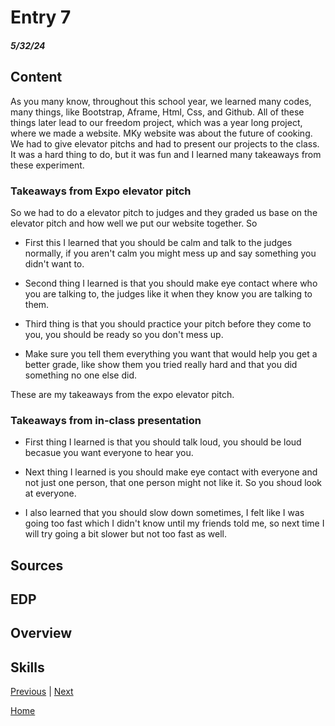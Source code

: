 # Entry 7
##### 5/32/24

## Content 

As you many know, throughout this school year, we learned many codes, many things, like Bootstrap, Aframe, Html, Css, and Github. All of these things later lead to our freedom project, which was a year long project, where we made a website. MKy website was about the future of cooking. We had to give elevator pitchs and had to present our projects to the class. It was a hard thing to do, but it was fun and I learned many takeaways from these experiment.

### Takeaways from Expo elevator pitch

So we had to do a elevator pitch to judges and they graded us base on the elevator pitch and how well we put our website together. So 

- First this I learned that you should be calm and talk to the judges normally, if you aren't calm you might mess up and say something you didn't want to. 

- Second thing I learned is that you should make eye contact where who you are talking to, the judges like it when they know you are talking to them.

- Third thing is that you should practice your pitch before they come to you, you should be ready so you don't mess up.

- Make sure you tell them everything you want that would help you get a better grade, like show them you tried really hard and that you did something no one else did.

These are my takeaways from the expo elevator pitch.



### Takeaways from in-class presentation

- First thing I learned is that you should talk loud, you should be loud becasue you want everyone to hear you.

- Next thing I learned is you should make eye contact with everyone and not just one person, that one person might not like it. So you shoud look at everyone.

- I also learned that you should slow down sometimes, I felt like I was going too fast which I didn't know until my friends told me, so next time I will try going a bit slower but not too fast as well.


## Sources

## EDP

## Overview

## Skills 





[Previous](entry06.md) | [Next](entry08.md)

[Home](../README.md)
